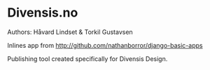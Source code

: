 # Divensis.no
Authors: Håvard Lindset & Torkil Gustavsen

Inlines app from http://github.com/nathanborror/django-basic-apps

Publishing tool created specifically for Divensis Design.
